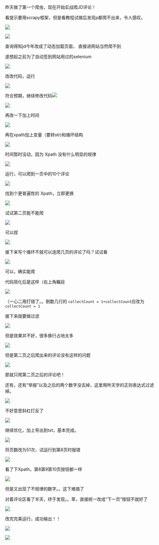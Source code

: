 昨天做了第一个爬虫，现在开始实战爬JD评论！

看提示要用scrapy框架，但是看教程试做后发现p都爬不出来，令人感叹。



![](https://cdn.staticaly.com/gh/TV233/blogpic@master/img/QQ截图20220908111526.png)

![](https://cdn.staticaly.com/gh/TV233/blogpic@master/img/QQ截图20220908111723.png)

查询得知jd今年改成了动态加载页面， 直接进网站当然爬不到

遂想起之前为了自动签到网站用过的selenium

![](https://cdn.staticaly.com/gh/TV233/blogpic@master/img/QQ截图20220908113157.png)

改改代码，运行

![](https://cdn.staticaly.com/gh/TV233/blogpic@master/img/QQ截图20220908113325.png)

符合预期，继续修改代码![](https://cdn.staticaly.com/gh/TV233/blogpic@master/img/QQ截图20220908114119.png)

![](https://cdn.staticaly.com/gh/TV233/blogpic@master/img/QQ截图20220908114037.png)

再改一下加上时间

![](https://cdn.staticaly.com/gh/TV233/blogpic@master/img/QQ截图20220908114831.png)

再在xpath加上变量（要转str)和循环结构

![](https://cdn.staticaly.com/gh/TV233/blogpic@master/img/QQ截图20220908144050.png)

时间暂时没动，因为 Xpath 没有什么明显的规律

![](https://cdn.staticaly.com/gh/TV233/blogpic@master/img/QQ截图20220908144913.png)

运行，可以爬到一页中的10个评论

![](https://cdn.staticaly.com/gh/TV233/blogpic@master/img/QQ截图20220908144341.png)

找到个更普遍性的 Xpath，立即更换

![](https://cdn.staticaly.com/gh/TV233/blogpic@master/img/QQ截图20220908154604.png)

试试第二页能不能爬

![](https://cdn.staticaly.com/gh/TV233/blogpic@master/img/QQ截图20220908154143.png)

可以捏

![](https://cdn.staticaly.com/gh/TV233/blogpic@master/img/QQ截图20220908154125.png)

接下来写个循环不就可以连爬几页的评论了吗？试试看

![](https://cdn.staticaly.com/gh/TV233/blogpic@master/img/QQ截图20220908162256.png)

可以，确实能爬

代码简化后是这样（右上角瞩目

![](https://cdn.staticaly.com/gh/TV233/blogpic@master/img/QQ截图20220908163027.png)

（一心二用打错了。。倒数几行的 `collectCount = 1+collectCount`应改为 `collectCount = 1`

接下来就要做过滤

![](https://cdn.staticaly.com/gh/TV233/blogpic@master/img/QQ截图20220908173124.png)

但是效果并不好，很多换行占地太多

![](https://cdn.staticaly.com/gh/TV233/blogpic@master/img/QQ截图20220908173230.png)

但是第二页之后爬出来的评论没有这样的问题

![](https://cdn.staticaly.com/gh/TV233/blogpic@master/img/QQ截图20220908173323.png)

那就只爬第二页之后的评论吧！

还有，还有“举报”以及之后的两个数字没去掉，这里用昨天学的正则表达式过滤掉。

![](https://cdn.staticaly.com/gh/TV233/blogpic@master/img/QQ截图20220908190538.png)

不好意思斜杠打反了

![](https://cdn.staticaly.com/gh/TV233/blogpic@master/img/QQ截图20220908192051.png)

继续优化，加上导出到txt，基本完成。

![](https://cdn.staticaly.com/gh/TV233/blogpic@master/img/QQ截图20220908195518.png)

将页数改为51次，试运行到第8页时报错

![](https://cdn.staticaly.com/gh/TV233/blogpic@master/img/QQ截图20220908200442.png)

看了下Xpath，第8第9第10页按钮都一样

![](https://cdn.staticaly.com/gh/TV233/blogpic@master/img/QQ截图20220908200549.png)

但是又出现了不规律的数字。。这下难搞了

对着评论区看了半天，终于发现。。草，直接统一改成“下一页”按钮不就好了

![](https://cdn.staticaly.com/gh/TV233/blogpic@master/img/QQ截图20220908223650.png)

改完完美运行，成功输出！！

![](https://cdn.staticaly.com/gh/TV233/blogpic@master/img/QQ截图20220908224058.png)

![](https://cdn.staticaly.com/gh/TV233/blogpic@master/img/QQ截图20220908224106.png)
